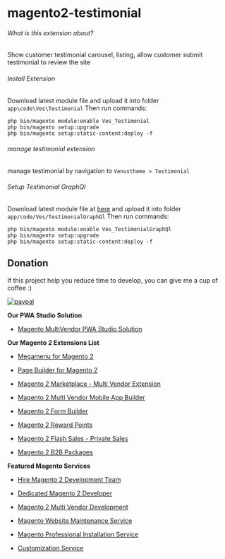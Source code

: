 # magento2-testimonial
###### What is this extension about?
Show customer testimonial carousel, listing, allow customer submit testimonial to review the site

###### Install Extension
Download latest module file and upload it into folder ``app\code\Ves\Testimonial``
Then run commands:
```
php bin/magento module:enable Ves_Testimonial
php bin/magento setup:upgrade
php bin/magento setup:static-content:deploy -f

```

###### manage testimonial extension
manage testimonial by navigation to ```Venustheme > Testimonial```

###### Setup Testimonial GraphQl
Download latest module file at [here](https://github.com/landofcoder/module-testimonial-graph-ql) and upload it into folder ``app/code/Ves/TestimonialGraphQl``
Then run commands:

```
php bin/magento module:enable Ves_TestimonialGraphQl
php bin/magento setup:upgrade
php bin/magento setup:static-content:deploy -f

```

## Donation

If this project help you reduce time to develop, you can give me a cup of coffee :) 

[![paypal](https://www.paypalobjects.com/en_US/i/btn/btn_donateCC_LG.gif)](https://www.paypal.com/paypalme/allorderdesk)

**Our PWA Studio Solution**
* [Magento MultiVendor PWA Studio Solution](https://landofcoder.com/magento-multivendor-marketplace-pwa-studio-solution.html)

**Our Magento 2 Extensions List**

* [Megamenu for Magento 2](https://landofcoder.com/magento-2-mega-menu-pro.html/)

* [Page Builder for Magento 2](https://landofcoder.com/magento-2-page-builder.html/)

* [Magento 2 Marketplace - Multi Vendor Extension](https://landofcoder.com/magento-2-marketplace-extension.html/)

* [Magento 2 Multi Vendor Mobile App Builder](https://landofcoder.com/magento-2-multi-vendor-mobile-app.html/)

* [Magento 2 Form Builder](https://landofcoder.com/magento-2-form-builder.html/)

* [Magento 2 Reward Points](https://landofcoder.com/magento-2-reward-points.html/)

* [Magento 2 Flash Sales - Private Sales](https://landofcoder.com/magento-2-flash-sale.html)

* [Magento 2 B2B Packages](https://landofcoder.com/magento-2-b2b-extension-package.html)


**Featured Magento Services**

* [Hire Magento 2 Development Team](https://landofcoder.com/magento-2-create-online-store/)

* [Dedicated Magento 2 Developer](https://landofcoder.com/magento-support-ticket.html/)

* [Magento 2 Multi Vendor Development](https://landofcoder.com/magento-2-create-marketplace/)

* [Magento Website Maintenance Service](https://landofcoder.com/magento-2-customization-service/)

* [Magento Professional Installation Service](https://landofcoder.com/magento-2-installation-service.html)

* [Customization Service](https://landofcoder.com/magento-customization-service.html)

